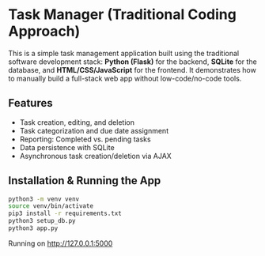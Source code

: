 # Task Manager (Traditional Coding Approach)

This is a simple task management application built using the traditional software development stack: **Python (Flask)** for the backend, **SQLite** for the database, and **HTML/CSS/JavaScript** for the frontend. It demonstrates how to manually build a full-stack web app without low-code/no-code tools.

## Features
- Task creation, editing, and deletion
- Task categorization and due date assignment
- Reporting: Completed vs. pending tasks
- Data persistence with SQLite
- Asynchronous task creation/deletion via AJAX

## Installation & Running the App
```bash
python3 -m venv venv
source venv/bin/activate
pip3 install -r requirements.txt
python3 setup_db.py
python3 app.py
```
Running on http://127.0.0.1:5000